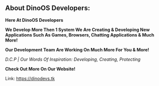 ## About DinoOS Developers:

**Here At DinoOS Developers**

**We Develop More Then 1 System We Are Creating & Developing New Applications
Such As Games, Browsers, Chatting Applications & Much More!**

**Our Development Team Are Working On Much More For You & More!**

_D.C.P | Our Words Of Inspiration:
Developing, Creating, Protecting_


**Check Out More On Our Website!**

Link:
https://dinodevs.tk
